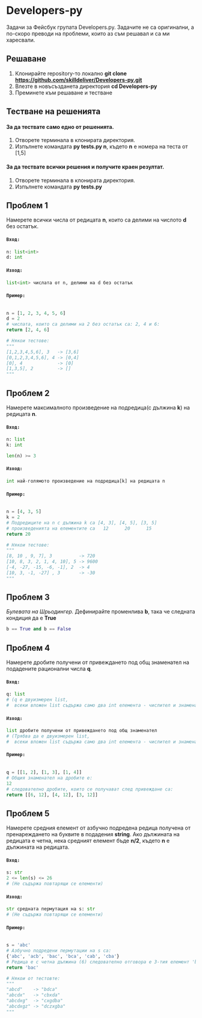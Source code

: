 # Developers-py
Задачи за Фейсбук групата Developers.py.
Задачите не са оригинални, а по-скоро преводи на проблеми, които аз съм решавал и са ми харесвали.


## **Решаване**
1. Клонирайте repository-то локално **git clone https://github.com/skilldeliver/Developers-py.git**
1. Влезте в новъсъзданета директория **cd Developers-py**
1. Преминете към решаване и тестване

## **Тестване на решенията**

#### За да тествате само едно от решенията.

1. Oтворете терминала в клонирата директория.
1. Изпълнете командата **py tests.py n**, където **n** e номера на теста от [1,5]

#### За да тествате всички решения и получите краен резултат.

1. Oтворете терминала в клонирата директория.
1. Изпълнете командата **py tests.py**

## **Проблем 1**
Намерете всички числа от редицата **n**, които са делими на числото **d** без остатък.

#### `Вход:`
```python
n: list<int>
d: int
```

#### `Изход:`
```python
list<int> числата от n, делими на d без остатък
```

#### `Пример:`
```python

n = [1, 2, 3, 4, 5, 6]
d = 2
# числата, които са делими на 2 без остатък са: 2, 4 и 6:
return [2, 4, 6]

# Някои тестове:
"""
[1,2,3,4,5,6], 3   -> [3,6]
[0,1,2,3,4,5,6], 4 -> [0,4]
[0], 4             -> [0]
[1,3,5], 2         -> []
"""
```

## **Проблем 2**
Намерете максималното произведение на подредица(с дължина **k**) на редицата **n**.

#### `Вход:`
```python
n: list
k: int

len(n) >= 3
```

#### `Изход:`
```python
int най-голямото произведение на подредица[k] на редицата n
```

#### `Пример:`
```python

n = [4, 3, 5]
k = 2
# Подредиците на n с дължина k са [4, 3], [4, 5], [3, 5]
# произведенията на елементите са   12      20      15
return 20

# Някои тестове:
"""
[8, 10 , 9, 7], 3          -> 720
[10, 8, 3, 2, 1, 4, 10], 5 -> 9600
[-4, -27, -15, -6, -1], 2  -> 4
[10, 3, -1, -27] , 3       -> -30
"""
```


## **Проблем 3**
_Булевата на Шрьодингер._
Дефинирайте променлива **b**, така че следната кондиция да e **True**
```python
b == True and b == False
```

## **Проблем 4**
Намерете дробите получени от привеждането под общ знаменател на подадените рационални числа **q**.

#### `Вход:`
```python
q: list
# (q е двуизмерен list,
#  всеки вложен list съдържа само два int елемента - числител и знаменател)
```

#### `Изход:`
```python
list дробите получени от привеждането под общ знаменател
# (Трябва да е двуизмерен list,
#  всеки вложен list съдържа само два int елемента - числител и знаменател)
```
#### `Пример:`
```python

q = [[1, 2], [1, 3], [1, 4]]
# Общия знаменател на дробите е:
12
# следователно дробите, които се получават след привеждане са:
return [[6, 12], [4, 12], [3, 12]]
```

## **Проблем 5**
Намерете средния елемент от азбучно подредена редица получена от пренареждането на буквите в подадения **string**.
Ако дължината на редицата е четна, нека средният елемент бъде **n/2**, където **n** e дължината на редицата.

#### `Вход:`
```python
s: str
2 <= len(s) <= 26
# (Не съдържа повтарящи се елементи)
```

#### `Изход:`
```python
str средната пермутация на s: str
# (Не съдържа повтарящи се елементи)
```

#### `Пример:`
```python

s = 'abc'
# Азбучно подредени пермутации на s са:
{'abc', 'acb', 'bac', 'bca', 'cab', 'cba'}
# Редица е с четна дължина (6) следователно отговора е 3-тия елемент 'bac' (6/2)
return 'bac'

# Някои от тестовте:
"""
"abcd"    -> "bdca"
"abcdx"   -> "cbxda"
"abcdxg"  -> "cxgdba"
"abcdxgz" -> "dczxgba"
"""
```





